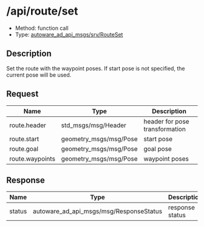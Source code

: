 # /api/route/set

- Method: function call
- Type: [autoware_ad_api_msgs/srv/RouteSet](../../../types/autoware_ad_api_msgs/srv/route_set.md)

## Description

Set the route with the waypoint poses. If start pose is not specified, the current pose will be used.

## Request

| Name            | Type                   | Description                    |
| --------------- | ---------------------- | ------------------------------ |
| route.header    | std_msgs/msg/Header    | header for pose transformation |
| route.start     | geometry_msgs/msg/Pose | start pose                     |
| route.goal      | geometry_msgs/msg/Pose | goal pose                      |
| route.waypoints | geometry_msgs/msg/Pose | waypoint poses                 |

## Response

| Name   | Type                                    | Description     |
| ------ | --------------------------------------- | --------------- |
| status | autoware_ad_api_msgs/msg/ResponseStatus | response status |
